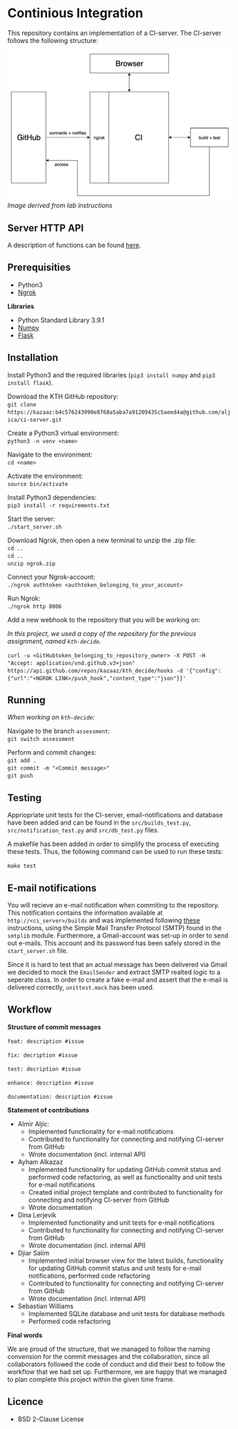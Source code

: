 # Continious Integration

This repository contains an implementation of a CI-server. The CI-server follows the following structure:

![CI-server structure](docs/CI_structure.png)
*Image derived from lab instructions*

## Server HTTP API

A description of functions can be found [here](docs/CI_api.md).

## Prerequisities

* Python3
* [Ngrok](https://ngrok.com/download)

**Libraries**

* Python Standard Library 3.9.1
* [Numpy](https://numpy.org)
* [Flask](https://pypi.org/project/Flask/)
  
## Installation 

Install Python3 and the required libraries (`pip3 install numpy` and `pip3 install flask`). 

Download the KTH GitHub repository: <br>
`git clone https://kazaaz:b4c576243990e8768a5aba7a91209435c5aeed4a@github.com/aljica/ci-server.git`

Create a Python3 virtual environment: <br>
`python3 -n venv <name>`

Navigate to the environment: <br>
`cd <name>`

Activate the environment: <br>
`source bin/activate`

Install Python3 dependencies: <br>
`pip3 install -r requirements.txt`

Start the server: <br>
`./start_server.sh`

Download Ngrok, then open a new terminal to unzip the .zip file: <br>
`cd ..` <br>
`cd ..` <br>
`unzip ngrok.zip`

Connect your Ngrok-account: <br>
`./ngrok authtoken <authtoken_belonging_to_your_account>`

Run Ngrok: <br>
`./ngrok http 8006`

Add a new webhook to the repository that you will be working on: <br>

*In this project, we used a copy of the repository for the previous assignment, named `kth-decide`.*

`curl -u <GitHubtoken_belonging_to_repository_owner> -X POST -H "Accept: application/vnd.github.v3+json" https://api.github.com/repos/kazaaz/kth_decide/hooks -d '{"config":{"url":"<NGROK LINK>/push_hook","content_type":"json"}}'`

## Running 
*When working on `kth-decide`:*

Navigate to the branch `assessment`: <br>
`git switch assessment`

Perform and commit changes: <br>
`git add .` <br>
`git commit -m "<Commit message>"` <br>
`git push`

## Testing

Appriopriate unit tests for the CI-server, email-notifications and database have been added and can be found in the `src/builds_test.py`, `src/notification_test.py` and `src/db_test.py` files.

A makefile has been added in order to simplify the process of executing these tests. Thus, the following command can be used to run these tests:

`make test`

## E-mail notifications

You will recieve an e-mail notification when commiting to the repository. This notification contains the information available at `http://<ci_server>/builds` and was implemented following [these](https://realpython.com/python-send-email/) instructions, using the Simple Mail Transfer Protocol (SMTP) found in the `smtplib` module. Furthermore, a Gmail-account was set-up in order to send out e-mails. This account and its password has been safely stored in the `start_server.sh` file. 

Since it is hard to test that an actual message has been delivered via Gmail we decided to mock the `EmailSender` and extract SMTP realted logic to a seperate class. In order to create a fake e-mail and assert that the e-mail is delivered correctly, `unittest.mock` has been used.

## Workflow

**Structure of commit messages**
  
  `feat: description #issue` 

  `fix: decription #issue`

  `test: decription #issue` 

  `enhance: description #issue`

  `documentation: description #issue`

**Statement of contributions**

* Almir Aljic:
  * Implemented functionality for e-mail notifications 
  * Contributed to functionality for connecting and notifying CI-server from GitHub
  * Wrote documentation (incl. internal API)
* Ayham Alkazaz 
  * Implemented functionality for updating GitHub commit status and performed code refactoring, as well as functionality and unit tests for e-mail notifications
  * Created initial project template and contributed to functionality for connecting and notifying CI-server from GitHub
  * Wrote documentation 
* Dina Lerjevik
  * Implemented functionality and unit tests for e-mail notifications 
  * Contributed to functionality for connecting and notifying CI-server from GitHub
  * Wrote documentation (incl. internal API)
* Djiar Salim
  * Implemented initial browser view for the latest builds, functionality for updating GitHub commit status and unit tests for e-mail notifications, performed code refactoring 
  * Contributed to functionality for connecting and notifying CI-server from GitHub
  * Wrote documentation (incl. internal API)
* Sebastian Williams
  * Implemented SQLite database and unit tests for database methods
  * Performed code refactoring

**Final words**
  
We are proud of the structure, that we managed to follow the naming convension for the commit messages and the collaboration, since all collaborators followed the code of conduct and did their best to follow the workflow that we had set up. Furthermore, we are happy that we managed to plan complete this project within the given time frame. 

## Licence

* BSD 2-Clause License

